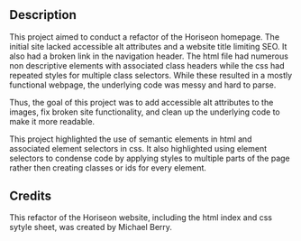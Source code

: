 # <horiseon-refactor>

## Description

This project aimed to conduct a refactor of the Horiseon homepage. The initial site lacked accessible alt attributes and a website title limiting SEO. It also had a broken link in the navigation header. The html file had numerous non descriptive elements with associated class headers while the css had repeated styles for multiple class selectors. While these resulted in a mostly functional webpage, the underlying code was messy and hard to parse.

Thus, the goal of this project was to add accessible alt attributes to the images, fix broken site functionality, and clean up the underlying code to make it more readable.

This project highlighted the use of semantic elements in html and associated element selectors in css. It also highlighted using element selectors to condense code by applying styles to multiple parts of the page rather then creating classes or ids for every element.

## Credits

This refactor of the Horiseon website, including the html index and css sytyle sheet, was created by Michael Berry.